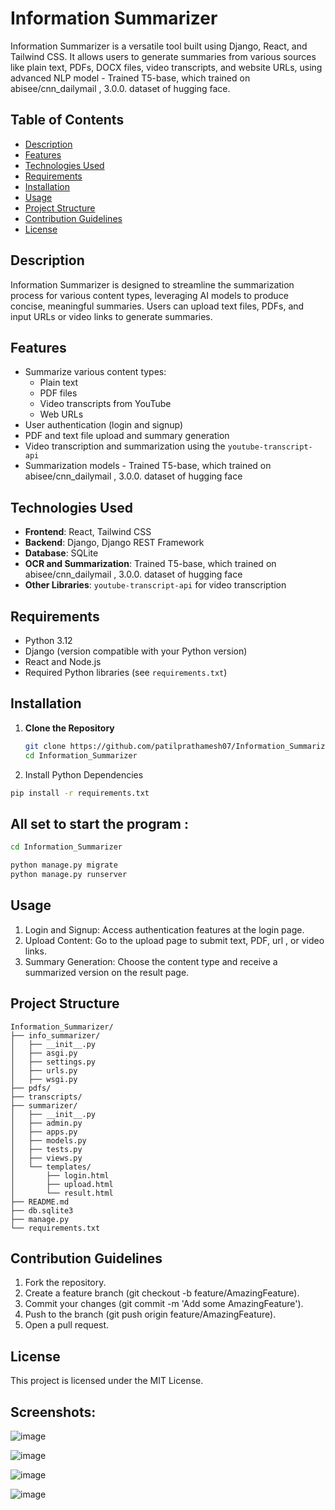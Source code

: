 # Information Summarizer

Information Summarizer is a versatile tool built using Django, React, and Tailwind CSS. It allows users to generate summaries from various sources like plain text, PDFs, DOCX files, video transcripts, and website URLs, using advanced NLP model - Trained T5-base, which trained on abisee/cnn_dailymail , 3.0.0. dataset of hugging face.

## Table of Contents
- [Description](#description)
- [Features](#features)
- [Technologies Used](#technologies-used)
- [Requirements](#requirements)
- [Installation](#installation)
- [Usage](#usage)
- [Project Structure](#project-structure)
- [Contribution Guidelines](#contribution-guidelines)
- [License](#license)

## Description
Information Summarizer is designed to streamline the summarization process for various content types, leveraging AI models to produce concise, meaningful summaries. Users can upload text files, PDFs, and input URLs or video links to generate summaries.

## Features
- Summarize various content types:
  - Plain text
  - PDF files
  - Video transcripts from YouTube
  - Web URLs
- User authentication (login and signup)
- PDF and text file upload and summary generation
- Video transcription and summarization using the `youtube-transcript-api`
- Summarization models -  Trained T5-base, which trained on abisee/cnn_dailymail , 3.0.0. dataset of hugging face

## Technologies Used
- **Frontend**: React, Tailwind CSS
- **Backend**: Django, Django REST Framework
- **Database**: SQLite
- **OCR and Summarization**:  Trained T5-base, which trained on abisee/cnn_dailymail , 3.0.0. dataset of hugging face
- **Other Libraries**: `youtube-transcript-api` for video transcription

## Requirements
- Python 3.12
- Django (version compatible with your Python version)
- React and Node.js
- Required Python libraries (see `requirements.txt`)

## Installation
1. **Clone the Repository**
   ```bash
   git clone https://github.com/patilprathamesh07/Information_Summarizer.git
   cd Information_Summarizer
    ```
2. Install Python Dependencies
  ```bash
  pip install -r requirements.txt
  ```

## All set to start the program :
```bash
cd Information_Summarizer
```
```bash
python manage.py migrate
python manage.py runserver
```
## Usage
1.  Login and Signup: Access authentication features at the login page.
2.  Upload Content: Go to the upload page to submit text, PDF, url , or video links.
3.  Summary Generation: Choose the content type and receive a summarized version on the result page.
## Project Structure
```
Information_Summarizer/
├── info_summarizer/
│   ├── __init__.py
│   ├── asgi.py
│   ├── settings.py
│   ├── urls.py
│   ├── wsgi.py
├── pdfs/
├── transcripts/
├── summarizer/
│   ├── __init__.py
│   ├── admin.py
│   ├── apps.py
│   ├── models.py
│   ├── tests.py
│   ├── views.py
│   └── templates/
│       ├── login.html
│       ├── upload.html
│       └── result.html
├── README.md
├── db.sqlite3
├── manage.py
└── requirements.txt

```
## Contribution Guidelines
1.  Fork the repository.
2.  Create a feature branch (git checkout -b feature/AmazingFeature).
3.  Commit your changes (git commit -m 'Add some AmazingFeature').
4.  Push to the branch (git push origin feature/AmazingFeature).
5.  Open a pull request.
## License
This project is licensed under the MIT License.

## Screenshots:
![image](https://github.com/user-attachments/assets/e791fae1-5043-4eb6-bdd8-243d4992cc37)

![image](https://github.com/user-attachments/assets/2fd2c03b-2a4d-4881-a2d4-fc009794d49d)

![image](https://github.com/user-attachments/assets/1c981543-9557-46ab-89fa-cacf97ed6975)

![image](https://github.com/user-attachments/assets/bd596064-df7b-4ba2-8072-9c835d67cd45)


